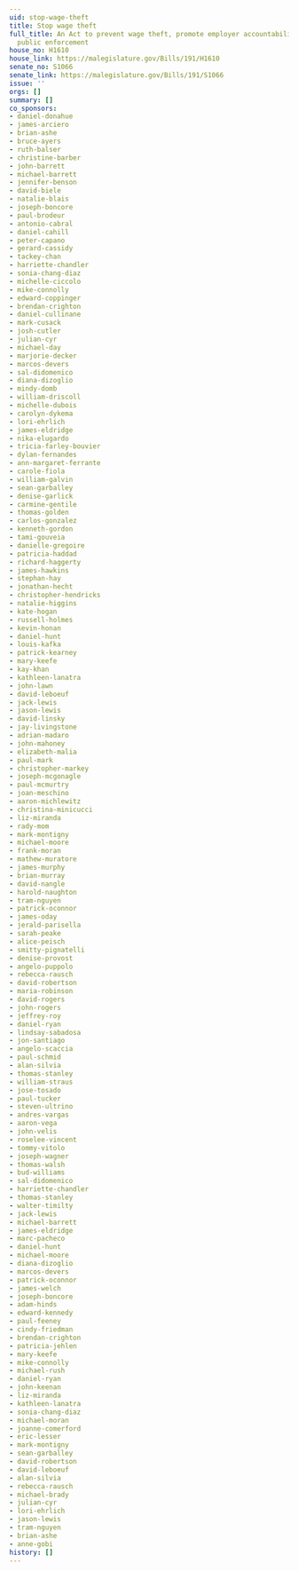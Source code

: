 ```yaml
---
uid: stop-wage-theft
title: Stop wage theft
full_title: An Act to prevent wage theft, promote employer accountability, and enhance
  public enforcement
house_no: H1610
house_link: https://malegislature.gov/Bills/191/H1610
senate_no: S1066
senate_link: https://malegislature.gov/Bills/191/S1066
issue: ''
orgs: []
summary: []
co_sponsors:
- daniel-donahue
- james-arciero
- brian-ashe
- bruce-ayers
- ruth-balser
- christine-barber
- john-barrett
- michael-barrett
- jennifer-benson
- david-biele
- natalie-blais
- joseph-boncore
- paul-brodeur
- antonio-cabral
- daniel-cahill
- peter-capano
- gerard-cassidy
- tackey-chan
- harriette-chandler
- sonia-chang-diaz
- michelle-ciccolo
- mike-connolly
- edward-coppinger
- brendan-crighton
- daniel-cullinane
- mark-cusack
- josh-cutler
- julian-cyr
- michael-day
- marjorie-decker
- marcos-devers
- sal-didomenico
- diana-dizoglio
- mindy-domb
- william-driscoll
- michelle-dubois
- carolyn-dykema
- lori-ehrlich
- james-eldridge
- nika-elugardo
- tricia-farley-bouvier
- dylan-fernandes
- ann-margaret-ferrante
- carole-fiola
- william-galvin
- sean-garballey
- denise-garlick
- carmine-gentile
- thomas-golden
- carlos-gonzalez
- kenneth-gordon
- tami-gouveia
- danielle-gregoire
- patricia-haddad
- richard-haggerty
- james-hawkins
- stephan-hay
- jonathan-hecht
- christopher-hendricks
- natalie-higgins
- kate-hogan
- russell-holmes
- kevin-honan
- daniel-hunt
- louis-kafka
- patrick-kearney
- mary-keefe
- kay-khan
- kathleen-lanatra
- john-lawn
- david-leboeuf
- jack-lewis
- jason-lewis
- david-linsky
- jay-livingstone
- adrian-madaro
- john-mahoney
- elizabeth-malia
- paul-mark
- christopher-markey
- joseph-mcgonagle
- paul-mcmurtry
- joan-meschino
- aaron-michlewitz
- christina-minicucci
- liz-miranda
- rady-mom
- mark-montigny
- michael-moore
- frank-moran
- mathew-muratore
- james-murphy
- brian-murray
- david-nangle
- harold-naughton
- tram-nguyen
- patrick-oconnor
- james-oday
- jerald-parisella
- sarah-peake
- alice-peisch
- smitty-pignatelli
- denise-provost
- angelo-puppolo
- rebecca-rausch
- david-robertson
- maria-robinson
- david-rogers
- john-rogers
- jeffrey-roy
- daniel-ryan
- lindsay-sabadosa
- jon-santiago
- angelo-scaccia
- paul-schmid
- alan-silvia
- thomas-stanley
- william-straus
- jose-tosado
- paul-tucker
- steven-ultrino
- andres-vargas
- aaron-vega
- john-velis
- roselee-vincent
- tommy-vitolo
- joseph-wagner
- thomas-walsh
- bud-williams
- sal-didomenico
- harriette-chandler
- thomas-stanley
- walter-timilty
- jack-lewis
- michael-barrett
- james-eldridge
- marc-pacheco
- daniel-hunt
- michael-moore
- diana-dizoglio
- marcos-devers
- patrick-oconnor
- james-welch
- joseph-boncore
- adam-hinds
- edward-kennedy
- paul-feeney
- cindy-friedman
- brendan-crighton
- patricia-jehlen
- mary-keefe
- mike-connolly
- michael-rush
- daniel-ryan
- john-keenan
- liz-miranda
- kathleen-lanatra
- sonia-chang-diaz
- michael-moran
- joanne-comerford
- eric-lesser
- mark-montigny
- sean-garballey
- david-robertson
- david-leboeuf
- alan-silvia
- rebecca-rausch
- michael-brady
- julian-cyr
- lori-ehrlich
- jason-lewis
- tram-nguyen
- brian-ashe
- anne-gobi
history: []
---
```

